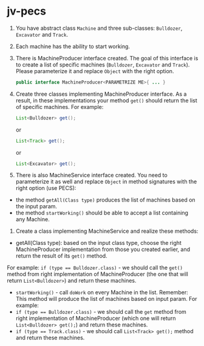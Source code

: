 # jv-pecs

1. You have abstract class `Machine` and three sub-classes: `Bulldozer`, `Excavator` and `Track`.
1. Each machine has the ability to start working.
1. There is MachineProducer interface created.
The goal of this interface is to create a list of specific machines (`Bulldozer`, `Excavator` and `Track`). 
Please parameterize it and replace `Object` with the right option.
    ```java
    public interface MachineProducer<PARAMETRIZE ME>{ ... }
    ```
1. Create three classes implementing MachineProducer interface. As a result, in these implementations your method `get()` should return the list of specific machines. 
For example: 
    ```java
    List<Bulldozer> get();
    ```
    or 
    ```java
    List<Track> get();
    ```
    or 
    ```java
    List<Excavator> get();
    ```

1. There is also MachineService interface created. You need to parameterize it as well and replace `Object` in method signatures with the right option (use PECS):

- the method `getAll(Class type)` produces the list of machines based on the input param.
- the method `startWorking()` should be able to accept a list containing any Machine.

1. Create a class implementing MachineService and realize these methods:
- getAll(Class type): based on the input class type, choose the right MachineProducer implementation from those you created earlier, and return the result of its `get()` method.

For example: `if (type == Bulldozer.class)` - we should call the `get()` method from right implementation of MachineProducer (the one that will return `List<Bulldozer>`) and return these machines.

- `startWorking()` - call `doWork` on every Machine in the list.
Remember: This method will produce the list of machines based on input param.
For example: 
- `if (type == Bulldozer.class)` - we should call the `get` method from right implementation of MachineProducer
 (which one will return `List<Bulldozer> get();`) and return these machines.
- `if (type == Track.class)` - we should call `List<Track> get();` 
method and return these machines.
